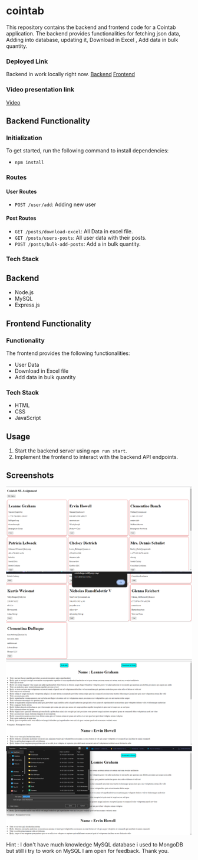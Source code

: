 # cointab
 

This repository contains the backend and frontend code for a Cointab application. 
The backend provides functionalities for fetching json data, Adding into database, updating it, Download in Excel , Add data in bulk quantity. 

### Deployed Link
Backend in work locally right now.
 [Backend](https://cointab-4jw1.onrender.com) 
 [Frontend](https://cointabassignmentapp.netlify.app/)

 ### Video presentation link
 [Video](https://drive.google.com/file/d/1pgvN8R_qyYzyMqVBFisspBmwJ4rr7TU2/view?usp=sharing)
 
## Backend Functionality

### Initialization
To get started, run the following command to install dependencies:
 - `npm install`
 
### Routes

#### User Routes
- `POST /user/add`: Adding new user

#### Post Routes
- `GET /posts/download-excel`: All Data in excel file.
- `GET /posts/users-posts`: All user data with their posts.
- `POST /posts/bulk-add-posts`: Add a in bulk quantity.


### Tech Stack

## Backend
- Node.js
- MySQL
- Express.js

## Frontend Functionality

### Functionality
The frontend provides the following functionalities:
- User Data
- Download in Excel file
- Add data in bulk quantity

### Tech Stack
- HTML
- CSS
- JavaScript

## Usage
1. Start the backend server using `npm run start`.
2. Implement the frontend to interact with the backend API endpoints.

## Screenshots
![Home Page](/Images//Home%20page.png) 
![Add User](/Images/Add%20user.png)
![Post Page](/Images/post%20page.png)
![Download in Excel](/Images/download%20in%20excel.png)

Hint : I don't have much knowledge MySQL database i used to MongoDB but still i try to work on MySQL I am open for feedback. 
Thank you.


